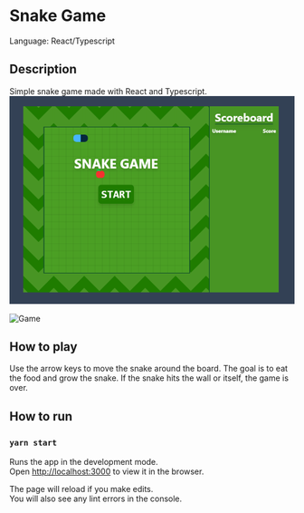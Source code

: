 # Snake Game
Language: React/Typescript 

## Description
Simple snake game made with React and Typescript.
![Main screen](https://raw.githubusercontent.com/msobczyk-x/snake-game/main/assets/titlescreen.png "Main screen")

![Game](https://raw.githubusercontent.com/msobczyk-x/snake-game/main/assets/game.png"Game")
## How to play
Use the arrow keys to move the snake around the board. The goal is to eat the food and grow the snake. If the snake hits the wall or itself, the game is over.

## How to run
### `yarn start`

Runs the app in the development mode.\
Open [http://localhost:3000](http://localhost:3000) to view it in the browser.

The page will reload if you make edits.\
You will also see any lint errors in the console.


